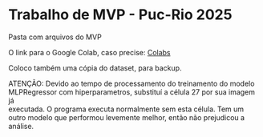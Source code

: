# Trabalho de MVP - Puc-Rio 2025

Pasta com arquivos do MVP 

O link para o Google Colab, caso precise: [Colabs](https://colab.research.google.com/drive/1K8pLA27kF53tJDRxtrFLEus_Mwz038m5?usp=sharing)

Coloco também uma cópia do dataset, para backup.

ATENÇÃO: Devido ao tempo de processamento do treinamento do modelo MLPRegressor com hiperparametros, substituí a célula 27 por sua imagem já  
executada. O programa executa normalmente sem esta célula. Tem um outro modelo que performou levemente melhor, então não prejudicou a análise.

